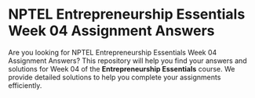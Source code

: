 # NPTEL Entrepreneurship Essentials Week 04 Assignment Answers

Are you looking for NPTEL Entrepreneurship Essentials Week 04 Assignment Answers? This repository will help you find your answers and solutions for Week 04 of the **Entrepreneurship Essentials** course. We provide detailed solutions to help you complete your assignments efficiently.